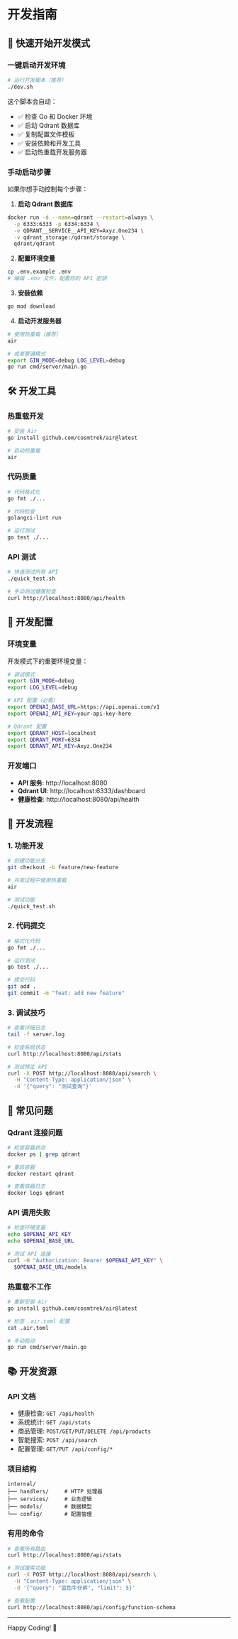 # 开发指南

## 🚀 快速开始开发模式

### 一键启动开发环境

```bash
# 运行开发脚本（推荐）
./dev.sh
```

这个脚本会自动：
- ✅ 检查 Go 和 Docker 环境
- ✅ 启动 Qdrant 数据库
- ✅ 复制配置文件模板
- ✅ 安装依赖和开发工具
- ✅ 启动热重载开发服务器

### 手动启动步骤

如果你想手动控制每个步骤：

1. **启动 Qdrant 数据库**
```bash
docker run -d --name=qdrant --restart=always \
  -p 6333:6333 -p 6334:6334 \
  -e QDRANT__SERVICE__API_KEY=Axyz.One234 \
  -v qdrant_storage:/qdrant/storage \
  qdrant/qdrant
```

2. **配置环境变量**
```bash
cp .env.example .env
# 编辑 .env 文件，配置你的 API 密钥
```

3. **安装依赖**
```bash
go mod download
```

4. **启动开发服务器**
```bash
# 使用热重载（推荐）
air

# 或者普通模式
export GIN_MODE=debug LOG_LEVEL=debug
go run cmd/server/main.go
```

## 🛠️ 开发工具

### 热重载开发
```bash
# 安装 Air
go install github.com/cosmtrek/air@latest

# 启动热重载
air
```

### 代码质量
```bash
# 代码格式化
go fmt ./...

# 代码检查
golangci-lint run

# 运行测试
go test ./...
```

### API 测试
```bash
# 快速测试所有 API
./quick_test.sh

# 手动测试健康检查
curl http://localhost:8080/api/health
```

## 🔧 开发配置

### 环境变量
开发模式下的重要环境变量：

```bash
# 调试模式
export GIN_MODE=debug
export LOG_LEVEL=debug

# API 配置（必需）
export OPENAI_BASE_URL=https://api.openai.com/v1
export OPENAI_API_KEY=your-api-key-here

# Qdrant 配置
export QDRANT_HOST=localhost
export QDRANT_PORT=6334
export QDRANT_API_KEY=Axyz.One234
```

### 开发端口
- **API 服务**: http://localhost:8080
- **Qdrant UI**: http://localhost:6333/dashboard
- **健康检查**: http://localhost:8080/api/health

## 📝 开发流程

### 1. 功能开发
```bash
# 创建功能分支
git checkout -b feature/new-feature

# 开发过程中使用热重载
air

# 测试功能
./quick_test.sh
```

### 2. 代码提交
```bash
# 格式化代码
go fmt ./...

# 运行测试
go test ./...

# 提交代码
git add .
git commit -m "feat: add new feature"
```

### 3. 调试技巧
```bash
# 查看详细日志
tail -f server.log

# 检查系统状态
curl http://localhost:8080/api/stats

# 测试特定 API
curl -X POST http://localhost:8080/api/search \
  -H "Content-Type: application/json" \
  -d '{"query": "测试查询"}'
```

## 🐛 常见问题

### Qdrant 连接问题
```bash
# 检查容器状态
docker ps | grep qdrant

# 重启容器
docker restart qdrant

# 查看容器日志
docker logs qdrant
```

### API 调用失败
```bash
# 检查环境变量
echo $OPENAI_API_KEY
echo $OPENAI_BASE_URL

# 测试 API 连接
curl -H "Authorization: Bearer $OPENAI_API_KEY" \
  $OPENAI_BASE_URL/models
```

### 热重载不工作
```bash
# 重新安装 Air
go install github.com/cosmtrek/air@latest

# 检查 .air.toml 配置
cat .air.toml

# 手动启动
go run cmd/server/main.go
```

## 📚 开发资源

### API 文档
- 健康检查: `GET /api/health`
- 系统统计: `GET /api/stats`
- 商品管理: `POST/GET/PUT/DELETE /api/products`
- 智能搜索: `POST /api/search`
- 配置管理: `GET/PUT /api/config/*`

### 项目结构
```
internal/
├── handlers/     # HTTP 处理器
├── services/     # 业务逻辑
├── models/       # 数据模型
└── config/       # 配置管理
```

### 有用的命令
```bash
# 查看所有路由
curl http://localhost:8080/api/stats

# 测试搜索功能
curl -X POST http://localhost:8080/api/search \
  -H "Content-Type: application/json" \
  -d '{"query": "蓝色牛仔裤", "limit": 5}'

# 查看配置
curl http://localhost:8080/api/config/function-schema
```

---

Happy Coding! 🎉
